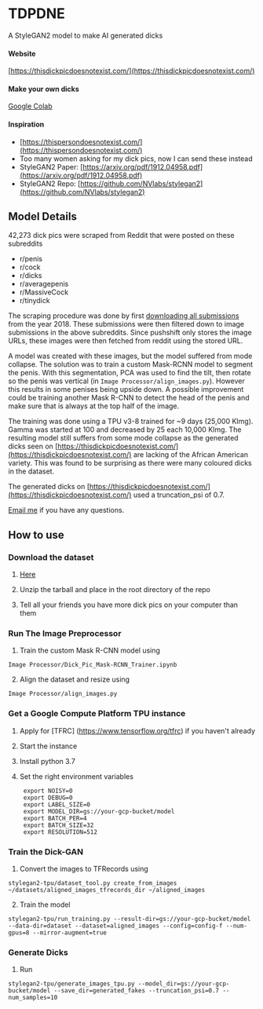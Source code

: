 # TDPDNE
A StyleGAN2 model to make AI generated dicks

#### Website

[https://thisdickpicdoesnotexist.com/](https://thisdickpicdoesnotexist.com/)

#### Make your own dicks

[Google Colab](https://colab.research.google.com/drive/1DoCxr2pYlxCRv6RmITtFWahVXsbTexYp?usp=sharing)

#### Inspiration

* [https://thispersondoesnotexist.com/](https://thispersondoesnotexist.com/)
* Too many women asking for my dick pics, now I can send these instead
* StyleGAN2 Paper: [https://arxiv.org/pdf/1912.04958.pdf](https://arxiv.org/pdf/1912.04958.pdf)
* StyleGAN2 Repo: [https://github.com/NVlabs/stylegan2](https://github.com/NVlabs/stylegan2)

## Model Details

42,273 dick pics were scraped from Reddit that were posted on these subreddits

* r/penis
* r/cock
* r/dicks
* r/averagepenis
* r/MassiveCock
* r/tinydick

The scraping procedure was done by first [downloading all submissions](https://files.pushshift.io/reddit/submissions/) from the year 2018. These submissions were then filtered down to image submissions in the above subreddits. Since pushshift only stores the image URLs, these images were then fetched from reddit using the stored URL.

A model was created with these images, but the model suffered from mode collapse. The solution was to train a custom Mask-RCNN model to segment the penis. With this segmentation, PCA was used to find the tilt, then rotate so the penis was vertical (in `Image Processor/align_images.py`). However this results in some penises being upside down. A possible improvement could be training another Mask R-CNN to detect the head of the penis and make sure that is always at the top half of the image.

The training was done using a TPU v3-8 trained for ~9 days (25,000 KImg). Gamma was started at 100 and decreased by 25 each 10,000 KImg. The resulting model still suffers from some mode collapse as the generated dicks seen on [https://thisdickpicdoesnotexist.com/](https://thisdickpicdoesnotexist.com/) are lacking of the African American variety. This was found to be surprising as there were many coloured dicks in the dataset.

The generated dicks on [https://thisdickpicdoesnotexist.com/](https://thisdickpicdoesnotexist.com/) used a truncation_psi of 0.7.

[Email me](mailto:hello@thisdickpicdoesnotexist.com) if you have any questions.

## How to use

### Download the dataset

1. [Here]()

2. Unzip the tarball and place in the root directory of the repo

2. Tell all your friends you have more dick pics on your computer than them

### Run The Image Preprocessor

1. Train the custom Mask R-CNN model using

 `Image Processor/Dick_Pic_Mask-RCNN_Trainer.ipynb`

2. Align the dataset and resize using

 `Image Processor/align_images.py`

### Get a Google Compute Platform TPU instance

1. Apply for [TFRC] (https://www.tensorflow.org/tfrc) if you haven't already

2. Start the instance

3. Install python 3.7

4. Set the right environment variables

        export NOISY=0
        export DEBUG=0
        export LABEL_SIZE=0
        export MODEL_DIR=gs://your-gcp-bucket/model
        export BATCH_PER=4
        export BATCH_SIZE=32
        export RESOLUTION=512

### Train the Dick-GAN

1. Convert the images to TFRecords using

`stylegan2-tpu/dataset_tool.py create_from_images ~/datasets/aligned_images_tfrecords_dir ~/aligned_images`

2. Train the model

`stylegan2-tpu/run_training.py --result-dir=gs://your-gcp-bucket/model --data-dir=dataset --dataset=aligned_images --config=config-f --num-gpus=8 --mirror-augment=true`

### Generate Dicks

1. Run

`stylegan2-tpu/generate_images_tpu.py --model_dir=gs://your-gcp-bucket/model --save_dir=generated_fakes --truncation_psi=0.7 --num_samples=10`